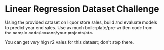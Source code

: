 # Linear Regression Dataset Challenge

Using the provided dataset on liquor store sales, build and evaluate models to predict year end sales. Use as much boilerplate/pre-written code from the sample code/lessons/your projects/etc.

You can get *very* high r2 vales for this dataset; don't stop there.